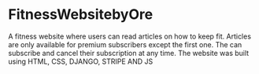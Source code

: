 # FitnessWebsitebyOre
A fitness website where users can read articles on how to keep fit.
Articles are only available for premium subscribers except the first one.
The can subscribe and cancel their subscription at any time.
The website was built using HTML, CSS, DJANGO, STRIPE AND JS
